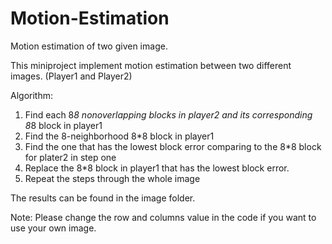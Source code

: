 # Motion-Estimation
Motion estimation of two given image.

This miniproject implement motion estimation between two different images. (Player1 and Player2)

Algorithm:
1. Find each 8*8 nonoverlapping blocks in player2 and its corresponding 8*8 block in player1
2. Find the 8-neighborhood 8*8 block in player1
3. Find the one that has the lowest block error comparing to the 8*8 block for plater2 in step one 
4. Replace the 8*8 block in player1 that has the lowest block error.
5. Repeat the steps through the whole image

The results can be found in the image folder.

Note: Please change the row and columns value in the code if you want to use your own image.

